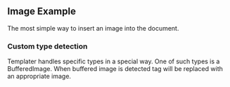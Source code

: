 ## Image Example

The most simple way to insert an image into the document.

### Custom type detection

Templater handles specific types in a special way. One of such types is a BufferedImage.
When buffered image is detected tag will be replaced with an appropriate image.
